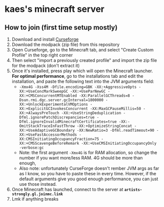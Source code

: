 # kaes's minecraft server
## How to join (first time setup mostly)
1. Download and install [Curseforge](https://www.curseforge.com/)
2. Download the modpack (zip file) from this repository
3. Open Curseforge, go to the Minecraft tab, and select "Create Custom Profile" in the top right corner
4. Then select "import a previously created profile" and import the zip file for the modpack (don't extract it)
5. Once it's installed, press play which will open the Minecraft launcher. **For optimal performance**, go to the installations tab and edit the installation, and paste the following text into the JVM arguments field:
	- `-Xmx4G -Xss4M -Dfile.encoding=GBK -XX:+AggressiveOpts -XX:+UseConcMarkSweepGC -XX:+UseParNewGC -XX:+CMSConcurrentMTEnabled -XX:ParallelGCThreads=8 -Dsun.rmi.dgc.server.gcInterval=1800000 -XX:+UnlockExperimentalVMOptions -XX:+ExplicitGCInvokesConcurrent -XX:MaxGCPauseMillis=50 -XX:+AlwaysPreTouch -XX:+UseStringDeduplication -Dfml.ignorePatchDiscrepancies=true -Dfml.ignoreInvalidMinecraftCertificates=true -XX:-OmitStackTraceInFastThrow -XX:+OptimizeStringConcat -XX:+UseAdaptiveGCBoundary -XX:NewRatio=3 -Dfml.readTimeout=90 -XX:+UseFastAccessorMethods -XX:CMSInitiatingOccupancyFraction=75 -XX:+CMSScavengeBeforeRemark -XX:+UseCMSInitiatingOccupancyOnly -verbose:gc`  
	- Note: the first argument `-Xmx4G` is for RAM allocation, so change the number if you want more/less RAM. 4G should be more than enough,
	- Also note: unfortunately CurseForge doesn't rember JVM args as far as I know, so you have to paste these in every time. However, if the default arguments give you good enough performance, you can just use those instead.
6. Once Minecraft has launched, connect to the server at **`artists-strongly.gl.joinmc.link`**
7. Lmk if anything breaks
